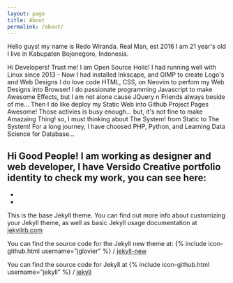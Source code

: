 ```yaml
---
layout: page
title: About
permalink: /about/
---
```

Hello guys! my name is Redo Wiranda.
Real Man, est 2016 I am 21 year's old
I live in Kabupaten Bojonegoro, Indonesia. 

Hi Developers!
Trust me! I am Open Source Holic!
I had running well with Linux since 2013 - Now 
I had installed Inkscape, and GIMP to create Logo's and Web Designs
I do love code HTML, CSS, on Neovim to perfom my Web Designs into Browser!
I do passionate programming Javascript to make Awesome Effects, 
but I am not alone cause JQuery n Friends always beside of me...
Then I do like deploy my Static Web into Github Project Pages Awesome! 
Those activies is busy enough... but, it's not fine to make Amazaing Thing!
so, I must thinking about The System! from Static to The System!
For a long journey, I have choosed PHP, Python, and Learning Data Science for Database... 

Hi Good People! 
I am working as designer and web developer, I have Versido Creative portfolio identity to check my work, you can see here:
-
-
-

This is the base Jekyll theme. You can find out more info about customizing your Jekyll theme, as well as basic Jekyll usage documentation at [jekyllrb.com](http://jekyllrb.com/)

You can find the source code for the Jekyll new theme at:
{% include icon-github.html username="jglovier" %} /
[jekyll-new](https://github.com/jglovier/jekyll-new)

You can find the source code for Jekyll at
{% include icon-github.html username="jekyll" %} /
[jekyll](https://github.com/jekyll/jekyll)
